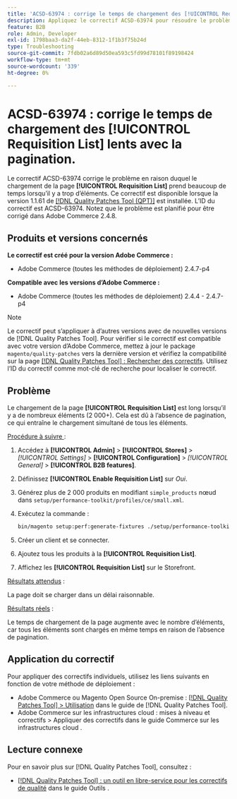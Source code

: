 ```yaml
---
title: 'ACSD-63974 : corrige le temps de chargement des [!UICONTROL Requisition List] lents avec la pagination.'
description: Appliquez le correctif ACSD-63974 pour résoudre le problème où le chargement de la page [!UICONTROL Requisition List] prend beaucoup de temps lorsqu’il y a trop d’éléments.
feature: B2B
role: Admin, Developer
exl-id: 1798baa3-da2f-44eb-8312-1f1b3f75b24d
type: Troubleshooting
source-git-commit: 7fdb02a6d89d50ea593c5fd99d78101f89198424
workflow-type: tm+mt
source-wordcount: '339'
ht-degree: 0%

---
```


# ACSD-63974 : corrige le temps de chargement des [!UICONTROL Requisition List] lents avec la pagination.

Le correctif ACSD-63974 corrige le problème en raison duquel le chargement de la page **[!UICONTROL Requisition List]** prend beaucoup de temps lorsqu’il y a trop d’éléments. Ce correctif est disponible lorsque la version 1.1.61 de [[!DNL Quality Patches Tool (QPT)]](/help/tools/quality-patches-tool/quality-patches-tool-to-self-serve-quality-patches.md) est installée. L’ID du correctif est ACSD-63974. Notez que le problème est planifié pour être corrigé dans Adobe Commerce 2.4.8.

## Produits et versions concernés

**Le correctif est créé pour la version Adobe Commerce :**

* Adobe Commerce (toutes les méthodes de déploiement) 2.4.7-p4

**Compatible avec les versions d’Adobe Commerce :**

* Adobe Commerce (toutes les méthodes de déploiement) 2.4.4 - 2.4.7-p4

>[!NOTE]
>
>Le correctif peut s’appliquer à d’autres versions avec de nouvelles versions de [!DNL Quality Patches Tool]. Pour vérifier si le correctif est compatible avec votre version d’Adobe Commerce, mettez à jour le package `magento/quality-patches` vers la dernière version et vérifiez la compatibilité sur la page [[!DNL Quality Patches Tool] : Rechercher des correctifs](https://experienceleague.adobe.com/tools/commerce-quality-patches/index.html). Utilisez l’ID du correctif comme mot-clé de recherche pour localiser le correctif.

## Problème

Le chargement de la page **[!UICONTROL Requisition List]** est long lorsqu’il y a de nombreux éléments (2 000+). Cela est dû à l’absence de pagination, ce qui entraîne le chargement simultané de tous les éléments.

<u>Procédure à suivre </u> :

1. Accédez à **[!UICONTROL Admin]** > **[!UICONTROL Stores]** > *[!UICONTROL Settings]* > **[!UICONTROL Configuration]** > *[!UICONTROL General]* > **[!UICONTROL B2B features]**.
1. Définissez **[!UICONTROL Enable Requisition List]** sur *Oui*.
1. Générez plus de 2 000 produits en modifiant `simple_products` nœud dans `setup/performance-toolkit/profiles/ce/small.xml`.
1. Exécutez la commande :

   ```bash
   bin/magento setup:perf:generate-fixtures ./setup/performance-toolkit/profiles/ce/small.xml
   ```

1. Créer un client et se connecter.
1. Ajoutez tous les produits à la **[!UICONTROL Requisition List]**.
1. Affichez les **[!UICONTROL Requisition List]** sur le Storefront.


<u>Résultats attendus</u> :

La page doit se charger dans un délai raisonnable.


<u>Résultats réels</u> :

Le temps de chargement de la page augmente avec le nombre d’éléments, car tous les éléments sont chargés en même temps en raison de l’absence de pagination.

## Application du correctif

Pour appliquer des correctifs individuels, utilisez les liens suivants en fonction de votre méthode de déploiement :

* Adobe Commerce ou Magento Open Source On-premise : [[!DNL Quality Patches Tool] > Utilisation](/help/tools/quality-patches-tool/usage.md) dans le guide de [!DNL Quality Patches Tool].
* Adobe Commerce sur les infrastructures cloud : mises à niveau et correctifs > Appliquer des correctifs dans le guide Commerce sur les infrastructures cloud .

## Lecture connexe

Pour en savoir plus sur [!DNL Quality Patches Tool], consultez :

* [[!DNL Quality Patches Tool] : un outil en libre-service pour les correctifs de qualité](/help/tools/quality-patches-tool/quality-patches-tool-to-self-serve-quality-patches.md) dans le guide Outils .
